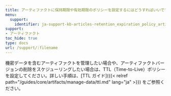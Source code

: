 ```yaml
---
title: アーティファクトに保持期限や有効期限のポリシーを設定するにはどうすればいいですか？
menu:
  support:
    identifier: ja-support-kb-articles-retention_expiration_policy_artifact
support:
- アーティファクト
toc_hide: true
type: docs
url: /support/:filename
---
```


機密データを含むアーティファクトを管理したい場合や、アーティファクトバージョンの削除をスケジューリングしたい場合は、TTL（Time-to-Live）ポリシーを設定してください。詳しい手順は、[TTL ガイド]({{< relref path="/guides/core/artifacts/manage-data/ttl.md" lang="ja" >}}) をご参照ください。